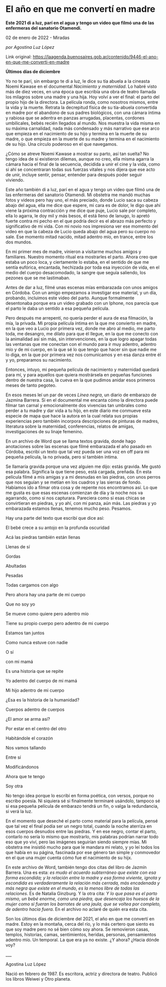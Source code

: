 # El año en que me convertí en madre

**Este 2021 di a luz, parí en el agua y tengo un video que filmó una de las enfermeras del sanatorio Otamendi.**

02 de enero de 2022 - Miradas

_por Agostina Luz López_

Link original: https://laagenda.buenosaires.gob.ar/contenido/9446-el-ano-en-que-me-converti-en-madre



**Últimos días de diciembre**




Yo no te parí, sin embargo te di a luz, le dice su tía abuela a la cineasta Noemi Kawase en el documental *Nacimiento y maternidad*. Lo habré visto más de diez veces, en una época que escribía una obra de teatro llamada los milagros sobre una madre y una hija. Hoy volví a ver el final: el parto del propio hijo de la directora. La película ronda, como nosotros mismos, entre la vida y la muerte. Retrata la decrepitud física de su tía-abuela convertida en madre por el abandono de sus padres biológicos, con una cámara íntima y rabiosa que se adentra en panzas arrugadas, placentas, cordones umbilicales, bebés recién llegados al mundo. Nos muestra la vida misma en su máxima carnalidad, nada más condensado y más narrativo que ese arco que empieza en el nacimiento de su hijo y termina en la muerte de su madre, o que empieza en la muerte de su madre y termina en el nacimiento de su hijo. Una círculo poderoso en el que navegamos.




¿Cómo se atreve Noemi Kawase a mostrar su parto, así tan suelta? No tengo idea de si existieron dilemas, aunque no creo, ella misma agarra la cámara hacia el final de la secuencia, decidida a unir el cine y la vida, como si ahí se concentraran todas sus fuerzas vitales y nos dijera que ese acto de unir, incluye sentir, pensar, entender para después poder seguir viviendo.




Este año también di a luz, parí en el agua y tengo un video que filmó una de las enfermeras del sanatorio Otamendi. Mi obstetra me mandó muchas fotos y videos pero hay uno, el más preciado, donde Lucio saca su cabeza abajo del agua, ella me dice que espere, mi cara es de dolor, le digo que ahí viene la próxima contracción y me dice que puje, Lucio sale por completo, ella lo agarra, le doy mil y más besos, él está lleno de lanugo, lo apretó fuerte contra mi pecho en el que podría decir es el abrazo más perfecto y significativo de mi vida. Con mi novio nos impresiona ver ese momento del video en que la cabeza de Lucio queda abajo del agua pero su cuerpo no sale. Ese momento mitad nacido, mitad adentro mío, en trance, entre los dos mundos.




En mi primer mes de madre, vinieron a visitarme muchos amigos y familiares. Nuestro momento ritual era mostrarles el parto. Ahora creo que estaba un poco loca, y ciertamente lo estaba, en el sentido de que me sentía eufórica, encantada, hechizada por toda esa inyección de vida, en el medio del cuerpo desacomodado, la sangre que seguía saliendo, los pezones que se me lastimaban.




Antes de dar a luz, filmé unas escenas mías embarazada con unos amigos en Córdoba. Con un amigo empezamos a investigar ese material, y un día, probando, incluimos este video del parto. Aunque formalmente desentonaba porque era un video grabado con un Iphone, nos parecía que el parto le daba un sentido a esa pequeña película.




Pero después me arrepentí, no quería perder el aura de esa filmación, la mía, la privada. Mi propia película íntima en la que me convierto en madre, en la que veo a Lucio por primera vez, donde me abro al medio, me parto toda, me desangro, me dilato para que él llegue, en la que me conecto con la animalidad así sin más, sin intervenciones, en la que logro apagar todas las ventanas que me conectan con el mundo para ir muy adentro, adentro mío y de mi cuerpo, en la que sé lo que tengo que hacer sin que nadie me lo diga, en la que por primera vez nos comunicamos y en esa danza entre él y yo, preparamos su nacimiento.




Entonces, intuyo, mi pequeña película de nacimiento y maternidad quedará para mí, y para aquellos que quiera mostrársela en pequeñas funciones dentro de nuestra casa, la cueva en la que pudimos anidar esos primeros meses de tanto pegoteo.




En esos meses leí un par de veces *Línea negra*, un diario de embarazo de Jazmina Barrera. Si en el documental me encanta cómo la directora puede filmar tan carnal y emocionalmente dos vivencias tan umbrales como perder a tu madre y dar vida a tu hijo, en este diario me conmueve esta especie de mapa que hace la autora en la cual relata sus propias experiencias pero también incorpora descripciones de pinturas de madres, literatura sobre la maternidad, conferencias, relatos de amigas, investigaciones de su linaje femenino.




En un archivo de Word que se llama textos gravida, donde hago anotaciones sobre las escenas que filmé embarazada el año pasado en Córdoba, escribí un texto que tal vez pueda ser una voz en off para mi pequeña película, la no privada, pero sí también íntima.




Se llamaría gravida porque una vez alguien me dijo: estás gravida. Me gustó esa palabra. Significa la que tiene peso, está cargada, preñada. En esta película filmé a mis amigas y a mi desnudas en las piedras, con unos perros que nos seguían y se metían en los cuadros y las sierras de fondo. Habíamos ido a filmar otra cosa y de repente nos encontramos así. Lo que me gusta es que esas escenas comienzan de día y la noche nos va agarrando, como si nos capturara. Pareciera como si esas chicas se convirtieran en piedras, y yo ahí, con mi panza, aún más. Las piedras y yo embarazada estamos llenas, tenemos mucho peso. Pesamos.




Hay una parte del texto que escribí que dice así:




El bebé crece a su antojo en la profunda oscuridad




Acá las piedras también están llenas




Llenas de sí




Gordas




Abultadas




Pesadas




Todas cargamos con algo




Pero ahora hay una parte de mi cuerpo




Que no soy yo




Se mueve como quiere pero adentro mío




Tiene su propio cuerpo pero adentro de mi cuerpo




Estamos tan juntos




Como nunca estuve con nadie




O sí




con mi mamá




Es una historia que se repite




Yo adentro del cuerpo de mi mamá




Mi hijo adentro de mi cuerpo




¿Esa es la historia de la humanidad?




Cuerpos adentro de cuerpos




¿El amor se arma así?




Por estar en el centro del otro




Habitándole el corazón




Nos vamos tallando




Entre sí




Modificándonos




Ahora que te tengo




Soy otra




No tengo idea porque lo escribí en forma poética, con versos, porque no escribo poesía. Ni siquiera sé si finalmente terminaré usándolo, tampoco sé si esa pequeña película de embarazo tendrá un fin, o valga la redundancia, si verá la luz.




En el momento que deseché el parto como material para la película, pensé que tal vez el final podía ser un negro total, cuando la noche aterriza en esos cuerpos desnudos entre las piedras. Y en ese negro, contar el parto, contarlo no sería lo mismo que mostrarlo, mis palabras podrían narrar todo eso que yo viví, pero las imágenes seguirían siendo siempre mías. Mi obstetra me insistió mucho para que le mandara mi relato, y yo leí todos los que había en su página, fascinada por ese género tan simple y conmovedor en el que una mujer cuenta cómo fue el nacimiento de su hijx.




En este archivo de Word, también tengo dos citas del libro de Jazmín Barrera. Una es esta: *es mudo el acuerdo subterráneo que existe con esa forma escondida; y la relación entre la madre y esa forma viviente, ignota y escondida es verdaderamente la relación más cerrada, más encadenada y más negra que existe en el mundo, es la menos libre de todas las relaciones*. Es de Natalia Ginzburg. Y la otra cita: *Y lo que pasa es el parto mismo, un bebé enorme, como una piedra, que desencaja los huesos de la mujer como si fueran los barrotes de una jaula, que se voltea por completo, de adentro hacia fuera*. En el archivo no aclaré de quién era esta cita.




Son los últimos días de diciembre del 2021, el año en que me convertí en madre. Estoy en la montaña, cerca del río, y lo más certero que siento es que soy madre pero no sé bien cómo soy ahora. Se removieron casas, templos, historias, camas, sentimientos, heridas, personas, pensamientos adentro mío. Un temporal. La que era ya no existe. ¿Y ahora? ¿Hacia dónde voy?




\_\_\_




Agostina Luz López




Nació en febrero de 1987. Es escritora, actriz y directora de teatro. Publicó los libros Weiwei y Otro planeta.



